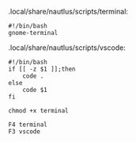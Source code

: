 .local/share/nautlus/scripts/terminal:
```
#!/bin/bash
gnome-terminal
```

.local/share/nautlus/scripts/vscode:
```
#!/bin/bash
if [[ -z $1 ]];then
	code .
else
	code $1
fi
```

`chmod +x terminal`

```.config/nautilus/scripts-accels
F4 terminal
F3 vscode
```


